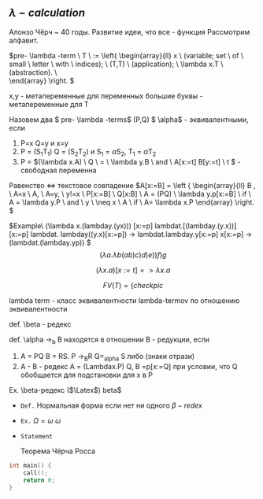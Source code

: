 ## $\lambda - calculation$

Алонзо Чёрч ~ 40 годы. Развитие идеи, что все - функция
Рассмотрим алфавит. 

$pre- \lambda -term \ T \ := 
\left\{ 
	\begin{array}{ll} 
   		x \ (variable; set \ of \ small \ letter \ with \ indices); \\
		(T,T) \ (application); \\ 
		\lambda x.T \ (abstraction). \\  
	\end{array} 
\right. $

x,y - метапеременные для переменных
большие буквы - метапеременные для T

Назовем два $ pre- \lambda -terms$ (P,Q)  $ \alpha$ - эквивалентными, если  

1. P=x Q=y и x=y
2. P = (S<sub>1</sub>T<sub>1</sub>) Q = (S<sub>2</sub>T<sub>2</sub>) и S<sub>1</sub> = $\alpha$S<sub>2</sub>, T<sub>1</sub> = $\alpha$T<sub>2</sub> 
3. P = $(\lambda x.A) \ Q \ =  \ \lambda y.B \ and \  A[x:=t] B[y:=t] \ t $ - свободная переменна

Равенство <=> текстовое совпадение
$A[x:=B] = 
\left \{
\begin{array}{ll} 
B  , \  A=x \\
A,  \ A=y, \ y!=x \\
P[x:=B] \  Q[x:B] \ A = (PQ) \\
\lambda y.p[x:=B] \ if  \ A = \lambda y.P \  and \ y \ \neq x \\
A \ if \ A= \lambda x.P
\end{array} 
\right. $

$Example\\
(\lambda x.(lambday.(yx))) [x:=p]
lambdat.[(lambday.(y.x))] [x:=p]
lambdat. lambday((y.x)[x:=p]) -> lambdat.lambday.y[x:=p] x[x:=p] -> (lambdat.(lambday.yp)) $
$$
(\lambda a.\lambda b(a b)c)d)e))f)g
$$

$$
(\lambda x.a)[x:=t] => \lambda x.a
$$

$$
FV(T) = \left\{check pic\right.
$$

lambda term - класс эквивалентности lambda-termov по отношению эквивалентности

def. \beta - редекс

def. \alpha -><sub>b</sub> B находятся в отношении B - редукции, если

1. A = PQ B = RS. P -><sub>B</sub>R Q=<sub>alpha</sub> S либо (знаки отрази)  
2. A - B - редекс A = (Lambdax.P) Q, B =p[x:=Q] при условии, что Q  обобщается для подстановки для x в P

Ex. \beta-редекс ($\Latex$) beta$



* ``Def.``  Нормальная форма если нет ни одного $\beta -redex$ 

* ``Ex.``  $\Omega = \omega \ \omega$ 

* `Statement` 

  Теорема Чёрча Росса 

``` cpp
int main() {
    call();
    return 0;
}
```

